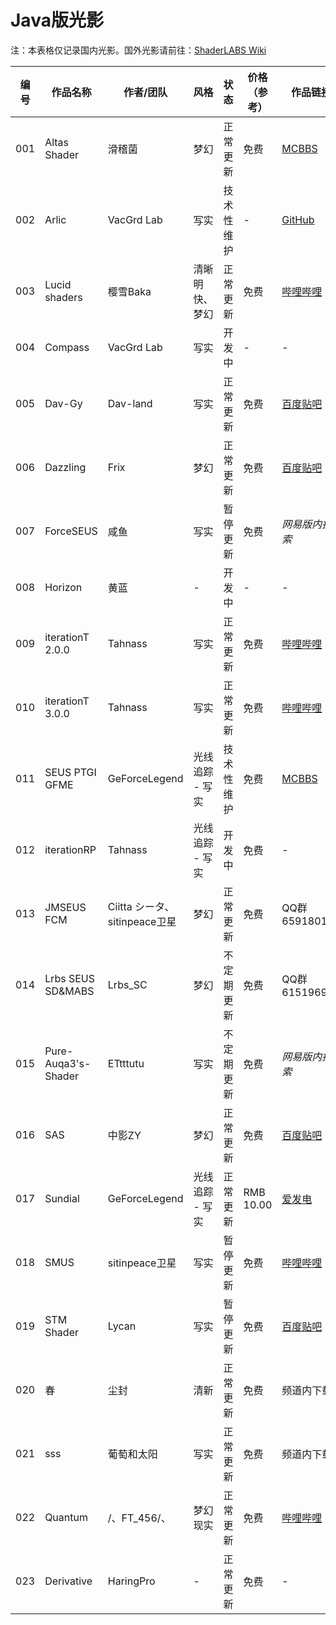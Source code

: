 # Java版光影

注：本表格仅记录国内光影。国外光影请前往：[ShaderLABS Wiki](https://wiki.shaderlabs.org/wiki/Shaderpacks)

| 编号  | 作品名称                | 作者/团队                   | 风格        | 状态    | 价格（参考）    | 作品链接         | 使用指南                 |
|-----|---------------------|-------------------------|-----------|-------|-----------|--------------|----------------------|
| 001 | Altas Shader        | 滑稽菌                     | 梦幻        | 正常更新  | 免费        | [MCBBS](https://www.mcbbs.net/thread-1248541-1-1.html)        | -                    |
| 002 | Arlic               | VacGrd Lab              | 写实        | 技术性维护 | -         | [GitHub](https://github.com/HyperCol/Arlic)       | -                    |
| 003 |  Lucid shaders      | 樱雪Baka                  | 清晰明快、梦幻     | 正常更新  | 免费        | [哔哩哔哩](https://www.bilibili.com/read/cv20047447)         | -                    |
| 004 | Compass             | VacGrd Lab              | 写实        | 开发中   | -         | -            | -                    |
| 005 | Dav-Gy              | Dav-land                | 写实        | 正常更新  | 免费        | [百度贴吧](https://tieba.baidu.com/p/7178503686)         | -                    |
| 006 | Dazzling            | Frix                    | 梦幻        | 正常更新  | 免费        | [百度贴吧](http://jump2.bdimg.com/p/7520341385?)         | -                    |
| 007 | ForceSEUS           | 咸鱼                      | 写实        | 暂停更新  | 免费        | *网易版内搜索*     | -                    |
| 008 | Horizon             | 黄蓝                      | -         | 开发中   | -         | -            | -                    |
| 009 | iterationT 2.0.0    | Tahnass                 | 写实        | 正常更新  | 免费        | [哔哩哔哩](https://www.bilibili.com/read/cv15049938)         | [iterationT 2.0.0 使用手册](../instructions/java_shaders/itt2.md) |
| 010 | iterationT 3.0.0    | Tahnass                 | 写实        | 正常更新  | 免费        | [哔哩哔哩](https://www.bilibili.com/read/cv15049938)         | [iterationT 3.0.0 使用手册](../instructions/java_shaders/itt3.md) |
| 011 | SEUS PTGI GFME      | GeForceLegend           | 光线追踪 - 写实 | 技术性维护 | 免费        | [MCBBS](https://www.mcbbs.net/thread-1211964-1-1.html)        | -                    |
| 012 | iterationRP         | Tahnass                 | 光线追踪 - 写实 | 开发中   | 免费        | -            | -                    |
| 013 | JMSEUS FCM          | Ciitta シータ、sitinpeace卫星 | 梦幻        | 正常更新  | 免费        | QQ群659180138 | -                    |
| 014 | Lrbs SEUS SD&MABS   | Lrbs_SC                 | 梦幻        | 不定期更新 | 免费        | QQ群615196917 | 见光影文件内               |
| 015 | Pure-Auqa3's-Shader | ETtttutu                | 写实        | 不定期更新 | 免费        | *网易版内搜索*     | -                    |
| 016 | SAS                 | 中影ZY                    | 梦幻        | 正常更新  | 免费        | [百度贴吧](https://tieba.baidu.com/p/7465979853?pid=140488743414)         | -                    |
| 017 | Sundial             | GeForceLegend           | 光线追踪 - 写实 | 正常更新  | RMB 10.00 | [爱发电](https://afdian.net/@geforcelegend)          | -                    |
| 018 | SMUS                | sitinpeace卫星            | 写实        | 暂停更新  | 免费        | [哔哩哔哩](https://www.bilibili.com/read/cv12391185)         | -                    |
| 019 | STM Shader          | Lycan                   | 写实        | 暂停更新  | 免费        | [百度贴吧](https://tieba.baidu.com/p/6508838411)         | -                    |
| 020 | 春                   | 尘封                      | 清新        | 正常更新  | 免费        | 频道内下载        | -                    |
| 021 |  sss                |  葡萄和太阳                  |  写实       | 正常更新  | 免费        | 频道内下载        | -                    |
| 022 | Quantum        | /、FT_456/、              |  梦幻现实      | 正常更新  | 免费        | [哔哩哔哩](https://www.bilibili.com/read/cv20249167)   | -                    |
| 023 | Derivative          | HaringPro               |  -        | 正常更新  | 免费        | -            | -                    |
